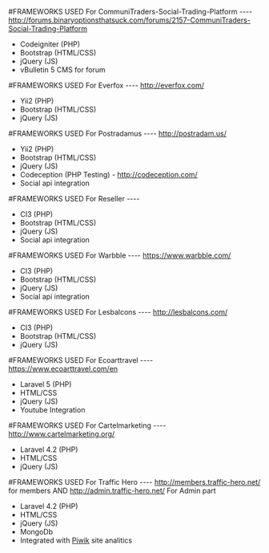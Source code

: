 #FRAMEWORKS USED For CommuniTraders-Social-Trading-Platform ---- http://forums.binaryoptionsthatsuck.com/forums/2157-CommuniTraders-Social-Trading-Platform
* Codeigniter (PHP)
* Bootstrap (HTML/CSS) 
* jQuery (JS)
* vBulletin 5 CMS for forum

#FRAMEWORKS USED For Everfox ---- http://everfox.com/
* Yii2 (PHP)
* Bootstrap (HTML/CSS) 
* jQuery (JS)

#FRAMEWORKS USED For Postradamus ----  http://postradam.us/
* Yii2 (PHP) 
* Bootstrap (HTML/CSS) 
* jQuery (JS) 
* Codeception (PHP Testing) - http://codeception.com/
* Social api integration

#FRAMEWORKS USED For Reseller ----
* CI3 (PHP) 
* Bootstrap (HTML/CSS) 
* jQuery (JS) 
* Social api integration

#FRAMEWORKS USED For Warbble ---- https://www.warbble.com/
* CI3 (PHP) 
* Bootstrap (HTML/CSS) 
* jQuery (JS) 
* Social api integration

#FRAMEWORKS USED For Lesbalcons ---- http://lesbalcons.com/
* CI3 (PHP) 
* Bootstrap (HTML/CSS) 
* jQuery (JS) 

#FRAMEWORKS USED For Ecoarttravel ---- https://www.ecoarttravel.com/en
* Laravel 5 (PHP) 
* HTML/CSS
* jQuery (JS) 
* Youtube Integration

#FRAMEWORKS USED For Cartelmarketing ---- http://www.cartelmarketing.org/
* Laravel 4.2 (PHP) 
* HTML/CSS
* jQuery (JS) 

#FRAMEWORKS USED For Traffic Hero ---- http://members.traffic-hero.net/  for members  AND http://admin.traffic-hero.net/   For Admin part
* Laravel 4.2 (PHP) 
* HTML/CSS
* jQuery (JS)
* MongoDb 
* Integrated with <a href="https://piwik.org/">Piwik</a> site analitics